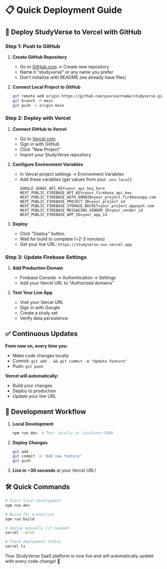 # 📋 Quick Deployment Guide

## 🚀 Deploy StudyVerse to Vercel with GitHub

### **Step 1: Push to GitHub**

1. **Create GitHub Repository**

   - Go to [GitHub.com](https://github.com) → Create new repository
   - Name it "studyverse" or any name you prefer
   - Don't initialize with README (we already have files)

2. **Connect Local Project to GitHub**
   ```bash
   git remote add origin https://github.com/yourusername/studyverse.git
   git branch -M main
   git push -u origin main
   ```

### **Step 2: Deploy with Vercel**

1. **Connect GitHub to Vercel**

   - Go to [Vercel.com](https://vercel.com)
   - Sign in with GitHub
   - Click "New Project"
   - Import your StudyVerse repository

2. **Configure Environment Variables**

   - In Vercel project settings → Environment Variables
   - Add these variables (get values from your `.env.local`):
     ```
     GOOGLE_GENAI_API_KEY=your_api_key_here
     NEXT_PUBLIC_FIREBASE_API_KEY=your_firebase_api_key
     NEXT_PUBLIC_FIREBASE_AUTH_DOMAIN=your_project.firebaseapp.com
     NEXT_PUBLIC_FIREBASE_PROJECT_ID=your_project_id
     NEXT_PUBLIC_FIREBASE_STORAGE_BUCKET=your_project.appspot.com
     NEXT_PUBLIC_FIREBASE_MESSAGING_SENDER_ID=your_sender_id
     NEXT_PUBLIC_FIREBASE_APP_ID=your_app_id
     ```

3. **Deploy**
   - Click "Deploy" button
   - Wait for build to complete (~2-3 minutes)
   - Get your live URL: `https://studyverse-xxx.vercel.app`

### **Step 3: Update Firebase Settings**

1. **Add Production Domain**

   - Firebase Console → Authentication → Settings
   - Add your Vercel URL to "Authorized domains"

2. **Test Your Live App**
   - Visit your Vercel URL
   - Sign in with Google
   - Create a study set
   - Verify data persistence

## ✅ Continuous Updates

**From now on, every time you:**

- Make code changes locally
- Commit: `git add . && git commit -m "Update feature"`
- Push: `git push`

**Vercel will automatically:**

- Build your changes
- Deploy to production
- Update your live URL

## 🔄 Development Workflow

1. **Local Development**

   ```bash
   npm run dev  # Test locally at localhost:3000
   ```

2. **Deploy Changes**

   ```bash
   git add .
   git commit -m "Add new feature"
   git push
   ```

3. **Live in ~30 seconds** at your Vercel URL!

## 🛠️ Quick Commands

```bash
# Start local development
npm run dev

# Build for production
npm run build

# Deploy manually (if needed)
vercel --prod

# Check deployment status
vercel ls
```

Your StudyVerse SaaS platform is now live and will automatically update with every code change! 🎉
